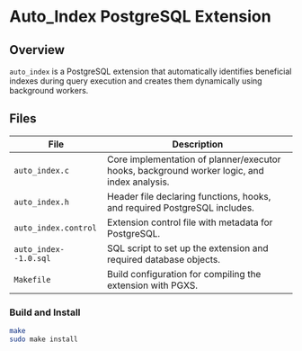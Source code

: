 # Auto_Index PostgreSQL Extension

## Overview

`auto_index` is a PostgreSQL extension that automatically identifies beneficial indexes during query execution and creates them dynamically using background workers.

## Files

| File                     | Description                                                                 |
|--------------------------|-----------------------------------------------------------------------------|
| `auto_index.c`           | Core implementation of planner/executor hooks, background worker logic, and index analysis. |
| `auto_index.h`           | Header file declaring functions, hooks, and required PostgreSQL includes.   |
| `auto_index.control`     | Extension control file with metadata for PostgreSQL.                        |
| `auto_index--1.0.sql`    | SQL script to set up the extension and required database objects.           |
| `Makefile`               | Build configuration for compiling the extension with PGXS.                  |

### Build and Install

```bash
make
sudo make install
